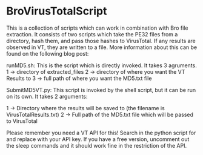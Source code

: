 BroVirusTotalScript
===================

This is a collection of scripts which can work in combination with Bro file extraction. It consists of two scripts which take the PE32 files from a directory, hash them, and pass those hashes to VirusTotal. If any results are observed in VT, they are written to a file. More information about this can be found on the following blog post:


runMD5.sh: This is the script which is directly invoked. It takes 3 agruments. 
 1 -> directory of extracted_files
 2 -> directory of where you want the VT Results to 
 3 -> full path of where you want the MD5.txt file
 
SubmitMD5VT.py: This script is invoked by the shell script, but it can be run on its own. It takes 2 arguments:

 1 -> Directory where the results will be saved to (the filename is VirusTotalResults.txt)
 2 -> Full path of the MD5.txt file which will be passed to VirusTotal
 
 Please remember you need a VT API for this! Search in the python script for <Insert VT API Key Here> and replace with your API key. If you have a free version, uncomment out the sleep commands and it should work fine in the restriction of the API. 
